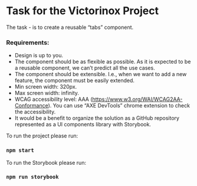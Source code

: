 # Task for the Victorinox Project

The task - is to create a reusable “tabs” component.

### Requirements:

- Design is up to you.
- The component should be as flexible as possible. As it is expected to be a reusable component, we can’t predict all the use cases.	
- The component should be extensible. I.e., when we want to add a new feature, the component must be easily extended. 
- Min screen width: 320px. 
- Max screen width: infinity. 
- WCAG accessibility level: AAA (https://www.w3.org/WAI/WCAG2AA-Conformance). You can use “AXE DevTools” chrome extension to check the accessibility. 
- It would be a benefit to organize the solution as a GitHub repository represented as a UI components library with Storybook.


To run the project please run:
### `npm start`



To run the Storybook please run:
### `npm run storybook`